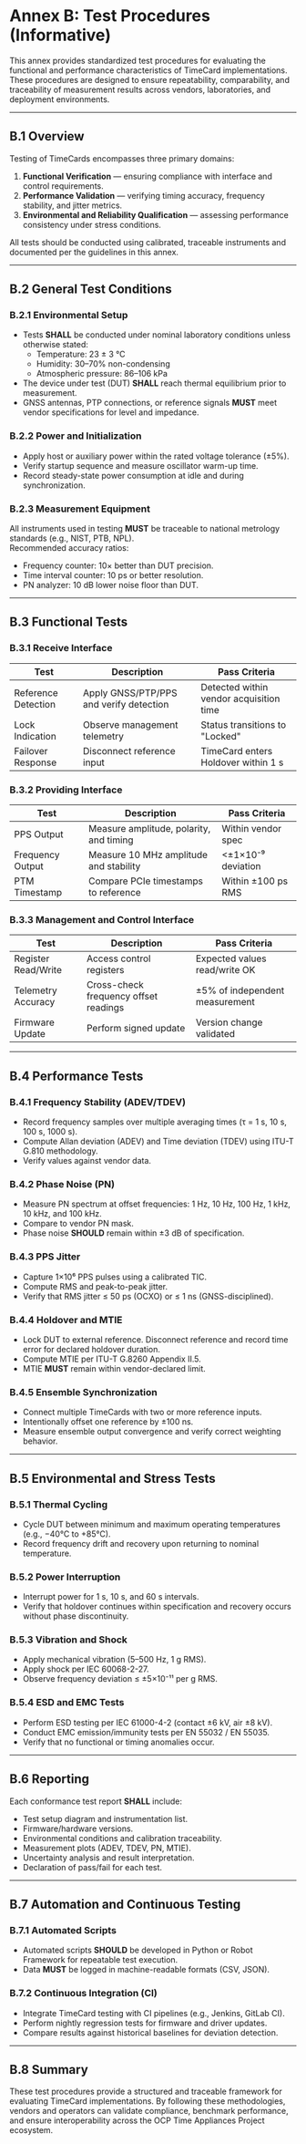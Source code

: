 # Annex B: Test Procedures (Informative)

This annex provides standardized test procedures for evaluating the functional and performance characteristics of TimeCard implementations. These procedures are designed to ensure repeatability, comparability, and traceability of measurement results across vendors, laboratories, and deployment environments.

---

## B.1 Overview

Testing of TimeCards encompasses three primary domains:

1. **Functional Verification** — ensuring compliance with interface and control requirements.  
2. **Performance Validation** — verifying timing accuracy, frequency stability, and jitter metrics.  
3. **Environmental and Reliability Qualification** — assessing performance consistency under stress conditions.

All tests should be conducted using calibrated, traceable instruments and documented per the guidelines in this annex.

---

## B.2 General Test Conditions

### B.2.1 Environmental Setup
- Tests **SHALL** be conducted under nominal laboratory conditions unless otherwise stated:  
  - Temperature: 23 ± 3 °C  
  - Humidity: 30–70% non-condensing  
  - Atmospheric pressure: 86–106 kPa
- The device under test (DUT) **SHALL** reach thermal equilibrium prior to measurement.  
- GNSS antennas, PTP connections, or reference signals **MUST** meet vendor specifications for level and impedance.

### B.2.2 Power and Initialization
- Apply host or auxiliary power within the rated voltage tolerance (±5%).  
- Verify startup sequence and measure oscillator warm-up time.  
- Record steady-state power consumption at idle and during synchronization.

### B.2.3 Measurement Equipment
All instruments used in testing **MUST** be traceable to national metrology standards (e.g., NIST, PTB, NPL).  
Recommended accuracy ratios:
- Frequency counter: 10× better than DUT precision.  
- Time interval counter: 10 ps or better resolution.  
- PN analyzer: 10 dB lower noise floor than DUT.

---

## B.3 Functional Tests

### B.3.1 Receive Interface
| Test | Description | Pass Criteria |
|------|--------------|---------------|
| Reference Detection | Apply GNSS/PTP/PPS and verify detection | Detected within vendor acquisition time |
| Lock Indication | Observe management telemetry | Status transitions to "Locked" |
| Failover Response | Disconnect reference input | TimeCard enters Holdover within 1 s |

### B.3.2 Providing Interface
| Test | Description | Pass Criteria |
|------|--------------|---------------|
| PPS Output | Measure amplitude, polarity, and timing | Within vendor spec |
| Frequency Output | Measure 10 MHz amplitude and stability | <±1×10⁻⁹ deviation |
| PTM Timestamp | Compare PCIe timestamps to reference | Within ±100 ps RMS |

### B.3.3 Management and Control Interface
| Test | Description | Pass Criteria |
|------|--------------|---------------|
| Register Read/Write | Access control registers | Expected values read/write OK |
| Telemetry Accuracy | Cross-check frequency offset readings | ±5% of independent measurement |
| Firmware Update | Perform signed update | Version change validated |

---

## B.4 Performance Tests

### B.4.1 Frequency Stability (ADEV/TDEV)
- Record frequency samples over multiple averaging times (τ = 1 s, 10 s, 100 s, 1000 s).  
- Compute Allan deviation (ADEV) and Time deviation (TDEV) using ITU-T G.810 methodology.  
- Verify values against vendor data.

### B.4.2 Phase Noise (PN)
- Measure PN spectrum at offset frequencies: 1 Hz, 10 Hz, 100 Hz, 1 kHz, 10 kHz, and 100 kHz.  
- Compare to vendor PN mask.  
- Phase noise **SHOULD** remain within ±3 dB of specification.

### B.4.3 PPS Jitter
- Capture 1×10⁶ PPS pulses using a calibrated TIC.  
- Compute RMS and peak-to-peak jitter.  
- Verify that RMS jitter ≤ 50 ps (OCXO) or ≤ 1 ns (GNSS-disciplined).

### B.4.4 Holdover and MTIE
- Lock DUT to external reference. Disconnect reference and record time error for declared holdover duration.  
- Compute MTIE per ITU-T G.8260 Appendix II.5.  
- MTIE **MUST** remain within vendor-declared limit.

### B.4.5 Ensemble Synchronization
- Connect multiple TimeCards with two or more reference inputs.  
- Intentionally offset one reference by ±100 ns.  
- Measure ensemble output convergence and verify correct weighting behavior.

---

## B.5 Environmental and Stress Tests

### B.5.1 Thermal Cycling
- Cycle DUT between minimum and maximum operating temperatures (e.g., −40°C to +85°C).  
- Record frequency drift and recovery upon returning to nominal temperature.

### B.5.2 Power Interruption
- Interrupt power for 1 s, 10 s, and 60 s intervals.  
- Verify that holdover continues within specification and recovery occurs without phase discontinuity.

### B.5.3 Vibration and Shock
- Apply mechanical vibration (5–500 Hz, 1 g RMS).  
- Apply shock per IEC 60068-2-27.  
- Observe frequency deviation ≤ ±5×10⁻¹¹ per g RMS.

### B.5.4 ESD and EMC Tests
- Perform ESD testing per IEC 61000-4-2 (contact ±6 kV, air ±8 kV).  
- Conduct EMC emission/immunity tests per EN 55032 / EN 55035.  
- Verify that no functional or timing anomalies occur.

---

## B.6 Reporting

Each conformance test report **SHALL** include:
- Test setup diagram and instrumentation list.  
- Firmware/hardware versions.  
- Environmental conditions and calibration traceability.  
- Measurement plots (ADEV, TDEV, PN, MTIE).  
- Uncertainty analysis and result interpretation.  
- Declaration of pass/fail for each test.

---

## B.7 Automation and Continuous Testing

### B.7.1 Automated Scripts
- Automated scripts **SHOULD** be developed in Python or Robot Framework for repeatable test execution.  
- Data **MUST** be logged in machine-readable formats (CSV, JSON).

### B.7.2 Continuous Integration (CI)
- Integrate TimeCard testing with CI pipelines (e.g., Jenkins, GitLab CI).  
- Perform nightly regression tests for firmware and driver updates.  
- Compare results against historical baselines for deviation detection.

---

## B.8 Summary

These test procedures provide a structured and traceable framework for evaluating TimeCard implementations. By following these methodologies, vendors and operators can validate compliance, benchmark performance, and ensure interoperability across the OCP Time Appliances Project ecosystem.
